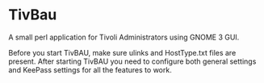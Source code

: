 # TivBau
A small perl application for Tivoli Administrators using GNOME 3 GUI.

Before you start TivBAU, make sure ulinks and HostType.txt files are present.
After starting TivBAU you need to configure both general settings and KeePass settings for all the features to work.
